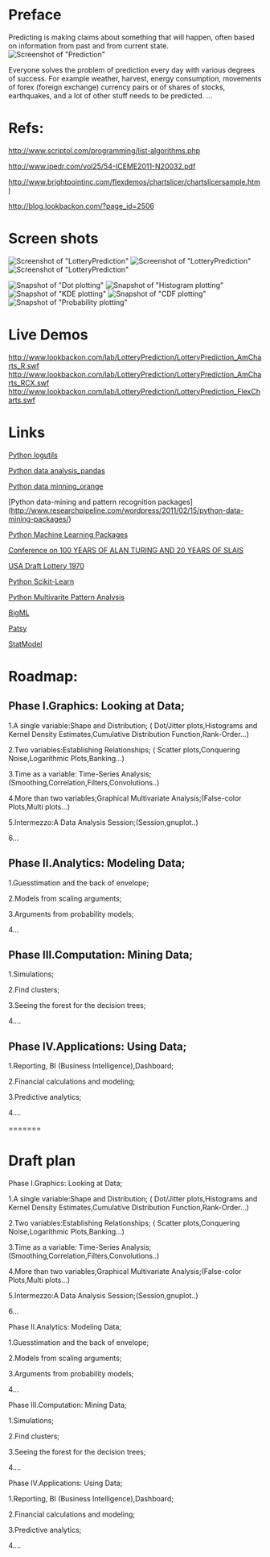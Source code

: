 # Preface

Predicting is making claims about something that will happen, often based on information from past and from current state.
![Screenshot of "Prediction"](http://blog.lookbackon.com/wp-content/uploads/2010/12/prediction.gif)

Everyone solves the problem of prediction every day with various degrees of success. For example weather, harvest, energy consumption, movements of forex (foreign exchange) currency pairs or of shares of stocks, earthquakes, and a lot of other stuff needs to be predicted.
...
# Refs:

http://www.scriptol.com/programming/list-algorithms.php

http://www.ipedr.com/vol25/54-ICEME2011-N20032.pdf

http://www.brightpointinc.com/flexdemos/chartslicer/chartslicersample.html

http://blog.lookbackon.com/?page_id=2506

# Screen shots

![Screenshot of "LotteryPrediction"](https://raw.github.com/yangboz/LotteryPrediction/master/src/assets/screenshots/lp.jpg)
![Screenshot of "LotteryPrediction"](https://raw.github.com/yangboz/LotteryPrediction/master/src/assets/screenshots/lp_time_slice.jpg)
![Screenshot of "LotteryPrediction"](https://raw.github.com/yangboz/LotteryPrediction/master/src/assets/screenshots/lp_time_slice_compare.jpg)

![Snapshot of "Dot plotting"](https://raw.github.com/yangboz/LotteryPrediction/master/src/python/snapshots/blue_balls_dot_plot.png)
![Snapshot of "Histogram plotting"](https://raw.github.com/yangboz/LotteryPrediction/master/src/python/snapshots/blue_balls_histogram_plot.png)
![Snapshot of "KDE plotting"](https://raw.github.com/yangboz/LotteryPrediction/master/src/python/snapshots/blue_balls_gussian_kde_plot.png)
![Snapshot of "CDF plotting"](https://raw.github.com/yangboz/LotteryPrediction/master/src/python/snapshots/blue_balls_cdf_plot.png)
![Snapshot of "Probability plotting"](https://raw.github.com/yangboz/LotteryPrediction/master/src/python/snapshots/blue_balls_probability_plot.png)

# Live Demos

http://www.lookbackon.com/lab/LotteryPrediction/LotteryPrediction_AmCharts_R.swf 
http://www.lookbackon.com/lab/LotteryPrediction/LotteryPrediction_AmCharts_RCX.swf
http://www.lookbackon.com/lab/LotteryPrediction/LotteryPrediction_FlexCharts.swf

# Links

[Python logutils](https://code.google.com/p/logutils/)

[Python data analysis_pandas](http://pandas.pydata.org/)

[Python data minning_orange](http://orange.biolab.si/)

[Python data-mining and pattern recognition packages] (http://www.researchpipeline.com/wordpress/2011/02/15/python-data-mining-packages/)

[Python Machine Learning Packages](http://web.media.mit.edu/~stefie10/technical/pythonml.html)

[Conference on 100 YEARS OF ALAN TURING AND 20 YEARS OF SLAIS](http://ailab.ijs.si/dunja/TuringSLAIS-2012/)

[USA Draft Lottery 1970](http://lib.stat.cmu.edu/DASL/Stories/DraftLottery.html )

[Python Scikit-Learn](http://scikit-learn.org/)

[Python Multivarite Pattern Analysis](http://www.pymvpa.org/)

[BigML](https://bigml.com)

[Patsy](http://patsy.readthedocs.org)

[StatModel](http://statsmodels.sourceforge.net/)


# Roadmap:

## Phase I.Graphics: Looking at Data; 

1.A single variable:Shape and Distribution; ( Dot/Jitter plots,Histograms and Kernel Density Estimates,Cumulative Distribution Function,Rank-Order...)

2.Two variables:Establishing Relationships; ( Scatter plots,Conquering Noise,Logarithmic Plots,Banking...)

3.Time as a variable: Time-Series Analysis; (Smoothing,Correlation,Filters,Convolutions..)

4.More than two variables;Graphical Multivariate Analysis;(False-color Plots,Multi plots...)

5.Intermezzo:A Data Analysis Session;(Session,gnuplot..)

6...

## Phase II.Analytics: Modeling Data;

1.Guesstimation and the back of envelope;

2.Models from scaling arguments;

3.Arguments from probability models;

4...

## Phase III.Computation: Mining Data;

1.Simulations;

2.Find clusters;

3.Seeing the forest for the decision trees;

4....

## Phase IV.Applications: Using Data;

1.Reporting, BI (Business Intelligence),Dashboard;

2.Financial calculations and modeling;

3.Predictive analytics;

4....

=======
# Draft plan

Phase I.Graphics: Looking at Data; 

1.A single variable:Shape and Distribution; ( Dot/Jitter plots,Histograms and Kernel Density Estimates,Cumulative Distribution Function,Rank-Order...)

2.Two variables:Establishing Relationships; ( Scatter plots,Conquering Noise,Logarithmic Plots,Banking...)

3.Time as a variable: Time-Series Analysis; (Smoothing,Correlation,Filters,Convolutions..)

4.More than two variables;Graphical Multivariate Analysis;(False-color Plots,Multi plots...)

5.Intermezzo:A Data Analysis Session;(Session,gnuplot..)

6...

Phase II.Analytics: Modeling Data;

1.Guesstimation and the back of envelope;

2.Models from scaling arguments;

3.Arguments from probability models;

4...

Phase III.Computation: Mining Data;

1.Simulations;

2.Find clusters;

3.Seeing the forest for the decision trees;

4....

Phase IV.Applications: Using Data;

1.Reporting, BI (Business Intelligence),Dashboard;

2.Financial calculations and modeling;

3.Predictive analytics;

4....
